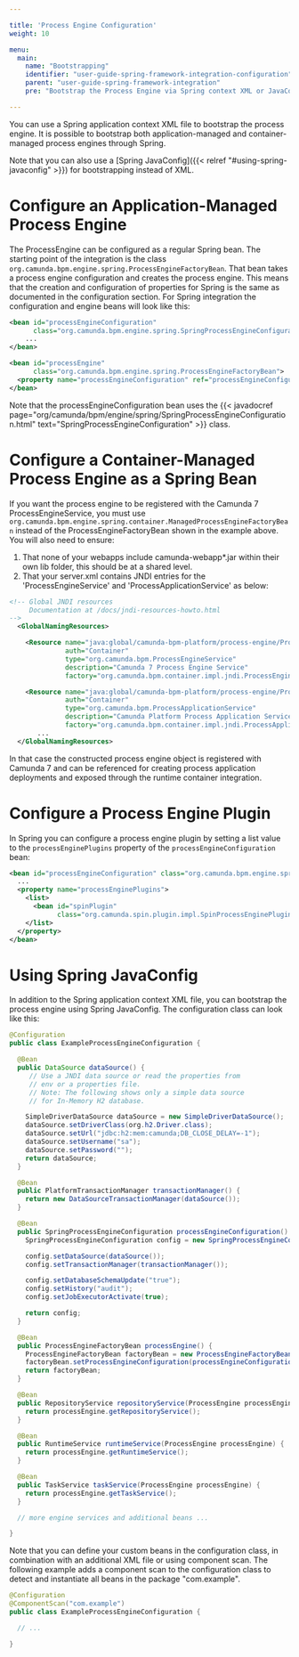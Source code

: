 ```yaml
---

title: 'Process Engine Configuration'
weight: 10

menu:
  main:
    name: "Bootstrapping"
    identifier: "user-guide-spring-framework-integration-configuration"
    parent: "user-guide-spring-framework-integration"
    pre: "Bootstrap the Process Engine via Spring context XML or JavaConfig"

---
```


You can use a Spring application context XML file to bootstrap the process engine. It is possible to bootstrap both application-managed and container-managed process engines through Spring.

Note that you can also use a [Spring JavaConfig]({{< relref "#using-spring-javaconfig" >}}) for bootstrapping instead of XML.

# Configure an Application-Managed Process Engine

The ProcessEngine can be configured as a regular Spring bean. The starting point of the integration is the class `org.camunda.bpm.engine.spring.ProcessEngineFactoryBean`. That bean takes a process engine configuration and creates the process engine. This means that the creation and configuration of properties for Spring is the same as documented in the configuration section. For Spring integration the configuration and engine beans will look like this:

```xml
<bean id="processEngineConfiguration"
      class="org.camunda.bpm.engine.spring.SpringProcessEngineConfiguration">
    ...
</bean>

<bean id="processEngine"
      class="org.camunda.bpm.engine.spring.ProcessEngineFactoryBean">
  <property name="processEngineConfiguration" ref="processEngineConfiguration" />
</bean>
```

Note that the processEngineConfiguration bean uses the {{< javadocref page="org/camunda/bpm/engine/spring/SpringProcessEngineConfiguration.html" text="SpringProcessEngineConfiguration" >}} class.


# Configure a Container-Managed Process Engine as a Spring Bean

If you want the process engine to be registered with the Camunda 7 ProcessEngineService, you must use `org.camunda.bpm.engine.spring.container.ManagedProcessEngineFactoryBean` instead of the ProcessEngineFactoryBean shown in the example above. You will also need to ensure:

1. That none of your webapps include camunda-webapp\*.jar within their own lib folder, this should be at a shared level.
2. That your server.xml contains JNDI entries for the 'ProcessEngineService' and 'ProcessApplicationService' as below:

```xml
<!-- Global JNDI resources
     Documentation at /docs/jndi-resources-howto.html
-->
  <GlobalNamingResources>

    <Resource name="java:global/camunda-bpm-platform/process-engine/ProcessEngineService!org.camunda.bpm.ProcessEngineService"
              auth="Container"
              type="org.camunda.bpm.ProcessEngineService"
              description="Camunda 7 Process Engine Service"
              factory="org.camunda.bpm.container.impl.jndi.ProcessEngineServiceObjectFactory" />

    <Resource name="java:global/camunda-bpm-platform/process-engine/ProcessApplicationService!org.camunda.bpm.ProcessApplicationService"
              auth="Container"
              type="org.camunda.bpm.ProcessApplicationService"
              description="Camunda Platform Process Application Service"
              factory="org.camunda.bpm.container.impl.jndi.ProcessApplicationServiceObjectFactory" />
       ...
  </GlobalNamingResources>
```

In that case the constructed process engine object is registered with Camunda 7 and can be referenced for creating process application deployments and exposed through the runtime container integration.


# Configure a Process Engine Plugin

In Spring you can configure a process engine plugin by setting a list value to the
`processEnginePlugins` property of the `processEngineConfiguration` bean:

```xml
<bean id="processEngineConfiguration" class="org.camunda.bpm.engine.spring.SpringProcessEngineConfiguration">
  ...
  <property name="processEnginePlugins">
    <list>
      <bean id="spinPlugin"
            class="org.camunda.spin.plugin.impl.SpinProcessEnginePlugin" />
    </list>
  </property>
</bean>
```

# Using Spring JavaConfig

In addition to the Spring application context XML file, you can bootstrap the process engine using Spring JavaConfig. The configuration class can look like this:

```java
@Configuration
public class ExampleProcessEngineConfiguration {

  @Bean
  public DataSource dataSource() {
     // Use a JNDI data source or read the properties from
     // env or a properties file.
     // Note: The following shows only a simple data source
     // for In-Memory H2 database.

    SimpleDriverDataSource dataSource = new SimpleDriverDataSource();
    dataSource.setDriverClass(org.h2.Driver.class);
    dataSource.setUrl("jdbc:h2:mem:camunda;DB_CLOSE_DELAY=-1");
    dataSource.setUsername("sa");
    dataSource.setPassword("");
    return dataSource;
  }

  @Bean
  public PlatformTransactionManager transactionManager() {
    return new DataSourceTransactionManager(dataSource());
  }

  @Bean
  public SpringProcessEngineConfiguration processEngineConfiguration() {
    SpringProcessEngineConfiguration config = new SpringProcessEngineConfiguration();

    config.setDataSource(dataSource());
    config.setTransactionManager(transactionManager());

    config.setDatabaseSchemaUpdate("true");
    config.setHistory("audit");
    config.setJobExecutorActivate(true);

    return config;
  }

  @Bean
  public ProcessEngineFactoryBean processEngine() {
    ProcessEngineFactoryBean factoryBean = new ProcessEngineFactoryBean();
    factoryBean.setProcessEngineConfiguration(processEngineConfiguration());
    return factoryBean;
  }

  @Bean
  public RepositoryService repositoryService(ProcessEngine processEngine) {
    return processEngine.getRepositoryService();
  }

  @Bean
  public RuntimeService runtimeService(ProcessEngine processEngine) {
    return processEngine.getRuntimeService();
  }

  @Bean
  public TaskService taskService(ProcessEngine processEngine) {
    return processEngine.getTaskService();
  }

  // more engine services and additional beans ...

}
```

Note that you can define your custom beans in the configuration class, in combination with an additional XML file or using component scan. The following example adds a component scan to the configuration class to detect and instantiate all beans in the package "com.example".

```java
@Configuration
@ComponentScan("com.example")
public class ExampleProcessEngineConfiguration {

  // ...

}
```


